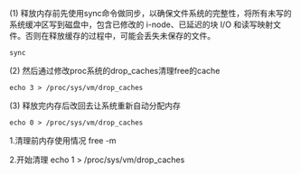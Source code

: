 (1) 释放内存前先使用sync命令做同步，以确保文件系统的完整性，将所有未写的系统缓冲区写到磁盘中，包含已修改的 i-node、已延迟的块 I/O 和读写映射文件。否则在释放缓存的过程中，可能会丢失未保存的文件。

```
sync
```

(2) 然后通过修改proc系统的drop_caches清理free的cache

```
echo 3 > /proc/sys/vm/drop_caches
```

(3) 释放完内存后改回去让系统重新自动分配内存

```
echo 0 > /proc/sys/vm/drop_caches
```

1.清理前内存使用情况 free -m

2.开始清理 echo 1 > /proc/sys/vm/drop_caches